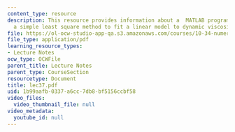 ```yaml
---
content_type: resource
description: This resource provides information about a  MATLAB program that uses
  a simple least square method to fit a linear model to dynamic viscosity data.
file: https://ol-ocw-studio-app-qa.s3.amazonaws.com/courses/10-34-numerical-methods-applied-to-chemical-engineering-fall-2005/1b99aafb0337a6cc7db8bf5156ccbf58_lec37.pdf
file_type: application/pdf
learning_resource_types:
- Lecture Notes
ocw_type: OCWFile
parent_title: Lecture Notes
parent_type: CourseSection
resourcetype: Document
title: lec37.pdf
uid: 1b99aafb-0337-a6cc-7db8-bf5156ccbf58
video_files:
  video_thumbnail_file: null
video_metadata:
  youtube_id: null
---
```

